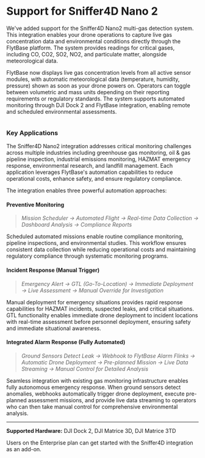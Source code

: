# Support for Sniffer4D Nano 2

We've added support for the Sniffer4D Nano2 multi-gas detection system. This integration enables your drone operations to capture live gas concentration data and environmental conditions directly through the FlytBase platform. The system provides readings for critical gases, including CO, CO2, SO2, NO2, and particulate matter, alongside meteorological data.

FlytBase now displays live gas concentration levels from all active sensor modules, with automatic meteorological data (temperature, humidity, pressure) shown as soon as your drone powers on. Operators can toggle between volumetric and mass units depending on their reporting requirements or regulatory standards. The system supports automated monitoring through DJI Dock 2 and FlytBase integration, enabling remote and scheduled environmental assessments.

<figure><img src="../.gitbook/assets/image.png" alt=""><figcaption></figcaption></figure>

### Key Applications

The Sniffer4D Nano2 integration addresses critical monitoring challenges across multiple industries including greenhouse gas monitoring, oil & gas pipeline inspection, industrial emissions monitoring, HAZMAT emergency response, environmental research, and landfill management. Each application leverages FlytBase's automation capabilities to reduce operational costs, enhance safety, and ensure regulatory compliance.

The integration enables three powerful automation approaches:

#### **Preventive Monitoring**

> _Mission Scheduler → Automated Flight → Real-time Data Collection → Dashboard Analysis → Compliance Reports_

Scheduled automated missions enable routine compliance monitoring, pipeline inspections, and environmental studies. This workflow ensures consistent data collection while reducing operational costs and maintaining regulatory compliance through systematic monitoring programs.

#### **Incident Response (Manual Trigger)**

> _Emergency Alert → GTL (Go-To-Location) → Immediate Deployment → Live Assessment → Manual Override for Investigation_

Manual deployment for emergency situations provides rapid response capabilities for HAZMAT incidents, suspected leaks, and critical situations. GTL functionality enables immediate drone deployment to incident locations with real-time assessment before personnel deployment, ensuring safety and immediate situational awareness.

#### **Integrated Alarm Response (Fully Automated)**

> _Ground Sensors Detect Leak → Webhook to FlytBase Alarm Flinks → Automatic Drone Deployment → Pre-planned Mission → Live Data Streaming → Manual Control for Detailed Analysis_

Seamless integration with existing gas monitoring infrastructure enables fully autonomous emergency response. When ground sensors detect anomalies, webhooks automatically trigger drone deployment, execute pre-planned assessment missions, and provide live data streaming to operators who can then take manual control for comprehensive environmental analysis.

***

**Supported Hardware:** DJI Dock 2, DJI Matrice 3D, DJI Matrice 3TD

Users on the Enterprise plan can get started with the Sniffer4D integration as an add-on.
